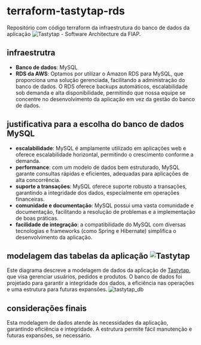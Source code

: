# terraform-tastytap-rds
Repositório com código terraform da infraestrutura do banco de dados da aplicação ![Tastytap](https://github.com/gabrielronei/tastytap/) - Software Architecture da FIAP.

## infraestrutra
- **Banco de dados**: MySQL
- **RDS da AWS**: Optamos por utilizar o Amazon RDS para MySQL, que proporciona uma solução gerenciada, facilitando a administração do banco de dados. O RDS oferece backups automáticos, escalabilidade sob demanda e alta disponibilidade, permitindo que nossa equipe se concentre no desenvolvimento da aplicação em vez da gestão do banco de dados.

## justificativa para a escolha do banco de dados MySQL

- **escalabilidade**: MySQL é amplamente utilizado em aplicações web e oferece escalabilidade horizontal, permitindo o crescimento conforme a demanda.
- **performance**: com um modelo de dados bem estruturado, MySQL garante consultas rápidas e eficientes, adequadas para aplicações de alta concorrência.
- **suporte a transações**: MySQL oferece suporte robusto a transações, garantindo a integridade dos dados, especialmente em operações financeiras.
- **comunidade e documentação**: MySQL possui uma vasta comunidade e documentação, facilitando a resolução de problemas e a implementação de boas práticas.
- **facilidade de integração**: a compatibilidade do MySQL com diversas tecnologias e frameworks (como Spring e Hibernate) simplifica o desenvolvimento da aplicação.

## modelagem das tabelas da aplicação ![Tastytap](https://github.com/gabrielronei/tastytap/)
Este diagrama descreve a modelagem de dados da aplicação de [Tastytap](https://github.com/gabrielronei/tastytap), que visa gerenciar usuários, pedidos e produtos. O banco de dados foi projetado para garantir a integridade dos dados, a eficiência nas operações e uma estrutura para futuras expansões.
![tastytap_db](https://github.com/user-attachments/assets/67a31e07-5a19-4072-9804-8e63b785c978)


## considerações finais
Esta modelagem de dados atende às necessidades da aplicação, garantindo eficiência e integridade. A estrutura permite fácil manutenção e futuras expansões, se necessário.

